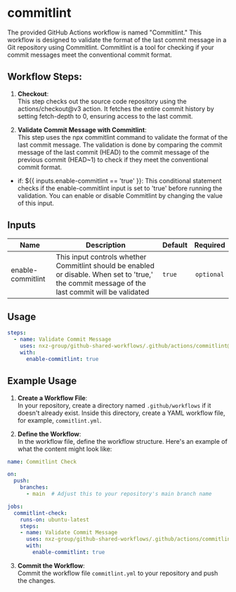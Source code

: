 # commitlint
The provided GitHub Actions workflow is named "Commitlint." This workflow is designed to validate the format of the last commit message in a Git repository using Commitlint. Commitlint is a tool for checking if your commit messages meet the conventional commit format.


## Workflow Steps:
1. **Checkout**:\
This step checks out the source code repository using the actions/checkout@v3 action. It fetches the entire commit history by setting fetch-depth to 0, ensuring access to the last commit.

2. **Validate Commit Message with Commitlint**:\
This step uses the npx commitlint command to validate the format of the last commit message. The validation is done by comparing the commit message of the last commit (HEAD) to the commit message of the previous commit (HEAD~1) to check if they meet the conventional commit format.
- if: ${{ inputs.enable-commitlint == 'true' }}: This conditional statement checks if the enable-commitlint input is set to 'true' before running the validation. You can enable or disable Commitlint by changing the value of this input.

## Inputs
| Name | Description | Default | Required |
|------|-------------|---------|:--------:|
|enable-commitlint|This input controls whether Commitlint should be enabled or disable. When set to 'true,' the commit message of the last commit will be validated|`true`|`optional`

## Usage
```yaml
steps:
  - name: Validate Commit Message
    uses: nxz-group/github-shared-workflows/.github/actions/commitlint@main
    with:
      enable-commitlint: true
```

## Example Usage
1. **Create a Workflow File**:\
In your repository, create a directory named `.github/workflows` if it doesn't already exist. Inside this directory, create a YAML workflow file, for example, `commitlint.yml`.

2. **Define the Workflow**:\
In the workflow file, define the workflow structure. Here's an example of what the content might look like:
```yaml
name: Commitlint Check

on:
  push:
    branches:
      - main  # Adjust this to your repository's main branch name

jobs:
  commitlint-check:
    runs-on: ubuntu-latest
    steps:
    - name: Validate Commit Message
      uses: nxz-group/github-shared-workflows/.github/actions/commitlint@main
      with:
        enable-commitlint: true
```
3. **Commit the Workflow**:\
Commit the workflow file `commitlint.yml` to your repository and push the changes.